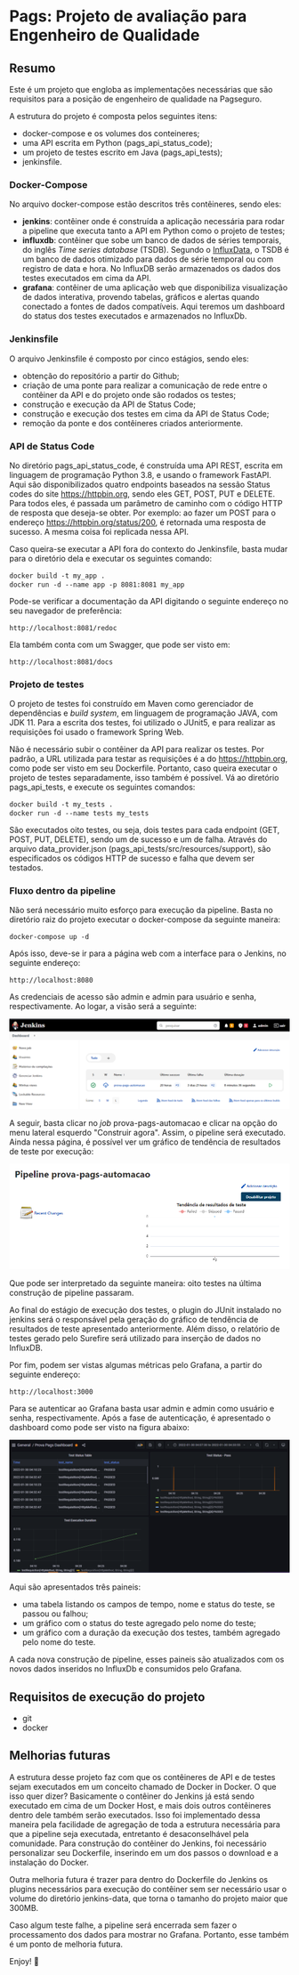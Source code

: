 # Pags: Projeto de avaliação para Engenheiro de Qualidade

## Resumo
Este é um projeto que engloba as implementações necessárias que são requisitos para a posição de engenheiro de qualidade na Pagseguro.

A estrutura do projeto é composta pelos seguintes itens:
* docker-compose e os volumes dos conteineres;
* uma API escrita em Python (pags_api_status_code);
* um projeto de testes escrito em Java (pags_api_tests);
* jenkinsfile.

### Docker-Compose
No arquivo docker-compose estão descritos três contêineres, sendo eles:
* <b>jenkins</b>: contêiner onde é construída a aplicação necessária para rodar a pipeline que executa tanto a API em Python como o projeto de testes;
* <b>influxdb</b>: contêiner que sobe um banco de dados de séries temporais, do inglês <i>Time series database</i> (TSDB). Segundo o <a href="https://www.influxdata.com/time-series-database/">InfluxData</a>, o TSDB é um banco de dados otimizado para dados de série temporal ou com registro de data e hora. No InfluxDB serão armazenados os dados dos testes executados em cima da API.
* <b>grafana</b>: contêiner de uma aplicação web que disponibiliza visualização de dados interativa, provendo tabelas, gráficos e alertas quando conectado a fontes de dados compatíveis. Aqui teremos um dashboard do status dos testes executados e armazenados no InfluxDb.

### Jenkinsfile
O arquivo Jenkinsfile é composto por cinco estágios, sendo eles:
* obtenção do repositório a partir do Github;
* criação de uma ponte para realizar a comunicação de rede entre o contêiner da API e do projeto onde são rodados os testes;
* construção e execução da API de Status Code;
* construção e execução dos testes em cima da API de Status Code;
* remoção da ponte e dos contêineres criados anteriormente.

### API de Status Code
No diretório pags_api_status_code, é construída uma API REST, escrita em linguagem de programação Python 3.8, e usando o framework FastAPI. Aqui são disponibilizados quatro endpoints baseados na sessão Status codes do site https://httpbin.org, sendo eles GET, POST, PUT e DELETE. Para todos eles, é passada um parâmetro de caminho com o código HTTP de resposta que deseja-se obter. Por exemplo: ao fazer um POST para o endereço https://httpbin.org/status/200, é retornada uma resposta de sucesso. A mesma coisa foi replicada nessa API. 

Caso queira-se executar a API fora do contexto do Jenkinsfile, basta mudar para o diretório dela e executar os seguintes comando:

```
docker build -t my_app .
docker run -d --name app -p 8081:8081 my_app
```

Pode-se verificar a documentação da API digitando o seguinte endereço no seu navegador de preferência:

```
http://localhost:8081/redoc
```

Ela também conta com um Swagger, que pode ser visto em:
```
http://localhost:8081/docs
```
### Projeto de testes
O projeto de testes foi construído em Maven como gerenciador de dependências e <i>build system</i>, em linguagem de programação JAVA, com JDK 11. Para a escrita dos testes, foi utilizado o JUnit5, e para realizar as requisições foi usado o framework Spring Web.

Não é necessário subir o contêiner da API para realizar os testes. Por padrão, a URL utilizada para testar as requisições é a do https://httpbin.org, como pode ser visto em seu Dockerfile. Portanto, caso queira executar o projeto de testes separadamente, isso também é possível. Vá ao diretório pags_api_tests, e execute os seguintes comandos:

```
docker build -t my_tests .
docker run -d --name tests my_tests
```

São executados oito testes, ou seja, dois testes para cada endpoint (GET, POST, PUT, DELETE), sendo um de sucesso e um de falha. Através do arquivo data_provider.json (pags_api_tests/src/resources/support), são especificados os códigos HTTP de sucesso e falha que devem ser testados.

### Fluxo dentro da pipeline
Não será necessário muito esforço para execução da pipeline. Basta no diretório raiz do projeto executar o docker-compose da seguinte maneira:

```
docker-compose up -d
```

Após isso, deve-se ir para a página web com a interface para o Jenkins, no seguinte endereço:

```
http://localhost:8080
```

As credenciais de acesso são admin e admin para usuário e senha, respectivamente. Ao logar, a visão será a seguinte:

![dashboard_jenkins](./dashboard_jenkins.PNG)

A seguir, basta clicar no <i>job</i> prova-pags-automacao e clicar na opção do menu lateral esquerdo "Construir agora". Assim, o pipeline será executado. Ainda nessa página, é possível ver um gráfico de tendência de resultados de teste por execução:

![graph_tests_junit](./graph_tests_junit.PNG)

Que pode ser interpretado da seguinte maneira: oito testes na última construção de pipeline passaram.

Ao final do estágio de execução dos testes, o plugin do JUnit instalado no jenkins será o responsável pela geração do gráfico de tendência de resultados de teste apresentado anteriormente. Além disso, o relatório de testes gerado pelo Surefire será utilizado para inserção de dados no InfluxDB.

Por fim, podem ser vistas algumas métricas pelo Grafana, a partir do seguinte endereço:

```
http://localhost:3000
```

Para se autenticar ao Grafana basta usar admin e admin como usuário e senha, respectivamente. Após a fase de autenticação, é apresentado o dashboard como pode ser visto na figura abaixo:

![grafana_dashboard](./grafana_dashboard.PNG)

Aqui são apresentados três paineis:
* uma tabela listando os campos de tempo, nome e status do teste, se passou ou falhou;
* um gráfico com o status do teste agregado pelo nome do teste;
* um gráfico com a duração da execução dos testes, também agregado pelo nome do teste.

A cada nova construção de pipeline, esses paineis são atualizados com os novos dados inseridos no InfluxDb e consumidos pelo Grafana.

## Requisitos de execução do projeto
* git
* docker

## Melhorias futuras
A estrutura desse projeto faz com que os contêineres de API e de testes sejam executados em um conceito chamado de Docker in Docker. O que isso quer dizer? Basicamente o contêiner do Jenkins já está sendo executado em cima de um Docker Host, e mais dois outros contêineres dentro dele também serão executados. Isso foi implementado dessa maneira pela facilidade de agregação de toda a estrutura necessária para que a pipeline seja executada, entretanto é desaconselhável pela comunidade. Para construção do contêiner do Jenkins, foi necessário personalizar seu Dockerfile, inserindo em um dos passos o download e a instalação do Docker.

Outra melhoria futura é trazer para dentro do Dockerfile do Jenkins os plugins necessários para execução do contêiner sem ser necessário usar o volume do diretório jenkins-data, que torna o tamanho do projeto maior que 300MB.

Caso algum teste falhe, a pipeline será encerrada sem fazer o processamento dos dados para mostrar no Grafana. Portanto, esse também é um ponto de melhoria futura.

Enjoy! 🎉